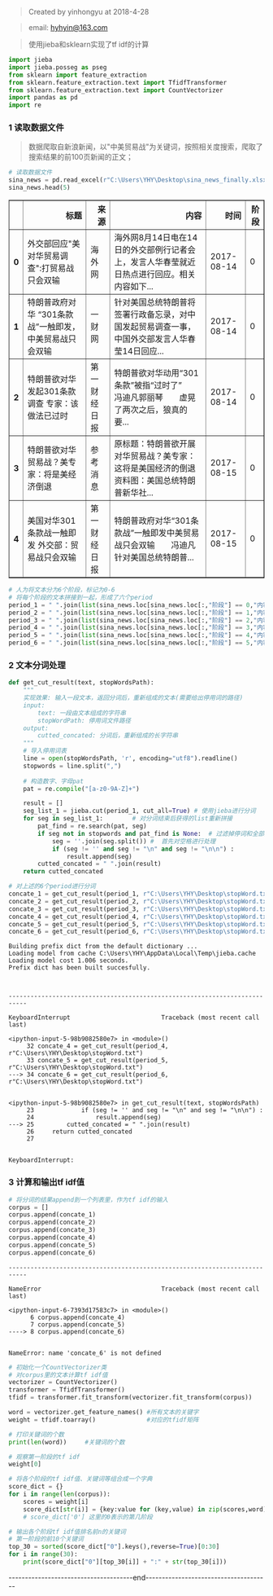 
>Created by yinhongyu at 2018-4-28

>email: hyhyin@163.com

>使用jieba和sklearn实现了tf idf的计算


```python
import jieba
import jieba.posseg as pseg
from sklearn import feature_extraction
from sklearn.feature_extraction.text import TfidfTransformer
from sklearn.feature_extraction.text import CountVectorizer
import pandas as pd
import re
```

### 1 读取数据文件
>数据爬取自新浪新闻，以"中美贸易战"为关键词，按照相关度搜索，爬取了搜索结果的前100页新闻的正文；


```python
# 读取数据文件
sina_news = pd.read_excel(r"C:\Users\YHY\Desktop\sina_news_finally.xlsx")
sina_news.head(5)
```




<div>
<table border="1" class="dataframe">
  <thead>
    <tr style="text-align: right;">
      <th></th>
      <th>标题</th>
      <th>来源</th>
      <th>内容</th>
      <th>时间</th>
      <th>阶段</th>
    </tr>
  </thead>
  <tbody>
    <tr>
      <th>0</th>
      <td>外交部回应"美对华贸易调查":打贸易战只会双输</td>
      <td>海外网</td>
      <td>海外网8月14日电在14日的外交部例行记者会上，发言人华春莹就近日热点进行回应。相关内容如下...</td>
      <td>2017-08-14</td>
      <td>0</td>
    </tr>
    <tr>
      <th>1</th>
      <td>特朗普政府对华 “301条款战”一触即发，中美贸易战只会双输</td>
      <td>一财网</td>
      <td>针对美国总统特朗普将签署行政备忘录，对中国发起贸易调查一事，中国外交部发言人华春莹14日回应...</td>
      <td>2017-08-14</td>
      <td>0</td>
    </tr>
    <tr>
      <th>2</th>
      <td>特朗普欲对华发起301条款调查 专家：该做法已过时</td>
      <td>第一财经日报</td>
      <td>特朗普欲对华动用“301条款”被指“过时了”　　冯迪凡郭丽琴　　虚晃了两次之后，狼真的要...</td>
      <td>2017-08-14</td>
      <td>0</td>
    </tr>
    <tr>
      <th>3</th>
      <td>特朗普欲对华贸易战？美专家：将是美经济倒退</td>
      <td>参考消息</td>
      <td>原标题：特朗普欲开展对华贸易战？美专家：这将是美国经济的倒退资料图：美国总统特朗普新华社...</td>
      <td>2017-08-15</td>
      <td>0</td>
    </tr>
    <tr>
      <th>4</th>
      <td>美国对华301条款战一触即发 外交部：贸易战只会双输</td>
      <td>第一财经日报</td>
      <td>特朗普政府对华“301条款战”一触即发中美贸易战只会双输　　冯迪凡　　针对美国总统特朗普...</td>
      <td>2017-08-15</td>
      <td>0</td>
    </tr>
  </tbody>
</table>
</div>




```python
# 人为将文本分为6个阶段，标记为0-6
# 将每个阶段的文本拼接到一起，形成了六个period
period_1 = " ".join(list(sina_news.loc[sina_news.loc[:,"阶段"] == 0,"内容"]))
period_2 = " ".join(list(sina_news.loc[sina_news.loc[:,"阶段"] == 1,"内容"]))
period_3 = " ".join(list(sina_news.loc[sina_news.loc[:,"阶段"] == 2,"内容"]))
period_4 = " ".join(list(sina_news.loc[sina_news.loc[:,"阶段"] == 3,"内容"]))
period_5 = " ".join(list(sina_news.loc[sina_news.loc[:,"阶段"] == 4,"内容"]))
period_6 = " ".join(list(sina_news.loc[sina_news.loc[:,"阶段"] == 5,"内容"]))
```

### 2 文本分词处理


```python
def get_cut_result(text, stopWordsPath):
    """
    实现效果: 输入一段文本，返回分词后，重新组成的文本(需要给出停用词的路径)
    input:  
        text: 一段由文本组成的字符串 
        stopWordPath: 停用词文件路径
    output: 
        cutted_concated: 分词后，重新组成的长字符串
    """
    # 导入停用词表
    line = open(stopWordsPath, 'r', encoding="utf8").readline()
    stopwords = line.split(",")
    
    # 构造数字、字母pat
    pat = re.compile("[a-z0-9A-Z]+")

    result = []
    seg_list_1 = jieba.cut(period_1, cut_all=True) # 使用jieba进行分词    
    for seg in seg_list_1:        # 对分词结束后获得的list重新拼接
        pat_find = re.search(pat, seg)
        if seg not in stopwords and pat_find is None:  # 过滤掉停词和全部是pat的词汇
            seg = ''.join(seg.split()) #  首先对空格进行处理
            if (seg != '' and seg != "\n" and seg != "\n\n") :
                result.append(seg)
        cutted_concated = " ".join(result)
    return cutted_concated

# 对上述的6个period进行分词
concate_1 = get_cut_result(period_1, r"C:\Users\YHY\Desktop\stopWord.txt")
concate_2 = get_cut_result(period_2, r"C:\Users\YHY\Desktop\stopWord.txt")
concate_3 = get_cut_result(period_3, r"C:\Users\YHY\Desktop\stopWord.txt")
concate_4 = get_cut_result(period_4, r"C:\Users\YHY\Desktop\stopWord.txt")
concate_5 = get_cut_result(period_5, r"C:\Users\YHY\Desktop\stopWord.txt")
concate_6 = get_cut_result(period_6, r"C:\Users\YHY\Desktop\stopWord.txt")
```

    Building prefix dict from the default dictionary ...
    Loading model from cache C:\Users\YHY\AppData\Local\Temp\jieba.cache
    Loading model cost 1.006 seconds.
    Prefix dict has been built succesfully.
    


    ---------------------------------------------------------------------------

    KeyboardInterrupt                         Traceback (most recent call last)

    <ipython-input-5-98b9082580e7> in <module>()
         32 concate_4 = get_cut_result(period_4, r"C:\Users\YHY\Desktop\stopWord.txt")
         33 concate_5 = get_cut_result(period_5, r"C:\Users\YHY\Desktop\stopWord.txt")
    ---> 34 concate_6 = get_cut_result(period_6, r"C:\Users\YHY\Desktop\stopWord.txt")
    

    <ipython-input-5-98b9082580e7> in get_cut_result(text, stopWordsPath)
         23             if (seg != '' and seg != "\n" and seg != "\n\n") :
         24                 result.append(seg)
    ---> 25         cutted_concated = " ".join(result)
         26     return cutted_concated
         27 
    

    KeyboardInterrupt: 


### 3 计算和输出tf idf值


```python
# 将分词的结果append到一个列表里，作为tf idf的输入
corpus = []
corpus.append(concate_1)
corpus.append(concate_2)
corpus.append(concate_3)
corpus.append(concate_4)
corpus.append(concate_5)
corpus.append(concate_6)
```


    ---------------------------------------------------------------------------

    NameError                                 Traceback (most recent call last)

    <ipython-input-6-7393d17583c7> in <module>()
          6 corpus.append(concate_4)
          7 corpus.append(concate_5)
    ----> 8 corpus.append(concate_6)
    

    NameError: name 'concate_6' is not defined



```python
# 初始化一个CountVectorizer类
# 对corpus里的文本计算tf idf值
vectorizer = CountVectorizer()    
transformer = TfidfTransformer()
tfidf = transformer.fit_transform(vectorizer.fit_transform(corpus))

word = vectorizer.get_feature_names() #所有文本的关键字
weight = tfidf.toarray()              #对应的tfidf矩阵
```


```python
# 打印关键词的个数
print(len(word))     #关键词的个数
```


```python
# 观察第一阶段的tf idf
weight[0]
```


```python
# 将各个阶段的tf idf值、关键词等组合成一个字典
score_dict = {}
for i in range(len(corpus)):
    scores = weight[i]
    score_dict[str(i)] = {key:value for (key,value) in zip(scores,word)}
    # score_dict['0'] 这里的0表示的第几阶段
```


```python
# 输出各个阶段tf idf值排名前n的关键词
# 第一阶段的前10个关键词
top_30 = sorted(score_dict["0"].keys(),reverse=True)[0:30]
for i in range(30):
    print(score_dict["0"][top_30[i]] + ":" + str(top_30[i]))
```

--------------------------------------end--------------------------------------
